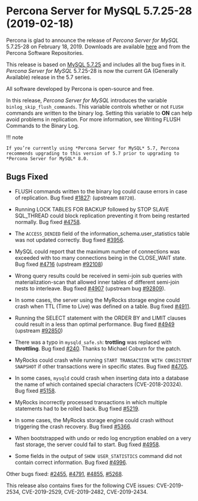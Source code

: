 # Percona Server for MySQL 5.7.25-28 (2019-02-18)

Percona is glad to announce the release of *Percona Server for MySQL* 5.7.25-28 on
February 18, 2019. Downloads are available [here](http://www.percona.com/downloads/Percona-Server-5.7/Percona-Server-5.7.25-28/)
and from the Percona Software Repositories.

This release is based on [MySQL 5.7.25](http://dev.mysql.com/doc/relnotes/mysql/5.7/en/news-5-7-25.html) and includes
all the bug fixes in it. *Percona Server for MySQL* 5.7.25-28 is now the current GA
(Generally Available) release in the 5.7 series.

All software developed by Percona is open-source and free.

In this release, *Percona Server for MySQL* introduces the variable `binlog_skip_flush_commands`. This variable controls whether or not `FLUSH` commands are written to the binary log. Setting this variable to **ON** can help avoid problems in replication. For more information, see Writing FLUSH Commands to the Binary Log.

!!! note

    If you’re currently using *Percona Server for MySQL* 5.7, Percona recommends upgrading to this version of 5.7 prior to upgrading to *Percona Server for MySQL* 8.0.

## Bugs Fixed

* FLUSH commands written to the binary log could cause errors in case
of replication. Bug fixed [#1827](https://jira.percona.com/browse/PS-1827): (upstream `88720`).

* Running LOCK TABLES FOR BACKUP followed by STOP SLAVE SQL_THREAD
could block replication preventing it from being restarted
normally. Bug fixed [#4758](https://jira.percona.com/browse/PS-4758).

* The `ACCESS_DENIED` field of the
information_schema.user_statistics table was not updated
correctly. Bug fixed [#3956](https://jira.percona.com/browse/PS-3956).

* MySQL could report that the maximum number of connections was
exceeded with too many connections being in the CLOSE_WAIT state. Bug
fixed [#4716](https://jira.percona.com/browse/PS-4716) (upstream [#92108](http://bugs.mysql.com/bug.php?id=92108))

* Wrong query results could be received in semi-join sub queries with
materialization-scan that allowed inner tables of different
semi-join nests to interleave. Bug fixed [#4907](https://jira.percona.com/browse/PS-4907) (upstream bug
[#92809](http://bugs.mysql.com/bug.php?id=92809)).

* In some cases, the server using the MyRocks storage engine could crash
when TTL (Time to Live) was defined on a table. Bug fixed [#4911](https://jira.percona.com/browse/PS-4911).

* Running the SELECT statement with the ORDER BY and
LIMIT clauses could result in a less than optimal performance. Bug
fixed [#4949](https://jira.percona.com/browse/PS-4949) (upstream [#92850](http://bugs.mysql.com/bug.php?id=92850))

* There was a typo in `mysqld_safe.sh`: **trottling** was replaced
with **throttling**. Bug fixed [#240](https://jira.percona.com/browse/PS-240). Thanks to Michael
Coburn for the patch.

* MyRocks could crash while running `START TRANSACTION WITH
CONSISTENT SNAPSHOT` if other transactions were in specific
states. Bug fixed [#4705](https://jira.percona.com/browse/PS-4705).

* In some cases, `mysqld` could crash when inserting data into a
database the name of which contained special characters (CVE-2018-20324). Bug fixed
[#5158](https://jira.percona.com/browse/PS-5158).

* MyRocks incorrectly processed transactions in which multiple
statements had to be rolled back.  Bug fixed [#5219](https://jira.percona.com/browse/PS-5219).

* In some cases, the MyRocks storage engine could crash without triggering the
crash recovery. Bug fixed [#5366](https://jira.percona.com/browse/PS-5366).

* When bootstrapped with undo or redo log encryption enabled on a very fast
storage, the server could fail to start. Bug fixed [#4958](https://jira.percona.com/browse/PS-4958).

* Some fields in the output of `SHOW USER_STATISTICS` command did
not contain correct information. Bug fixed [#4996](https://jira.percona.com/browse/PS-4996).

Other bugs fixed:
[#2455](https://jira.percona.com/browse/PS-2455),
[#4791](https://jira.percona.com/browse/PS-4791),
[#4855](https://jira.percona.com/browse/PS-4855),
[#5268](https://jira.percona.com/browse/PS-5268).

This release also contains fixes for the following CVE issues:
CVE-2019-2534,
CVE-2019-2529,
CVE-2019-2482,
CVE-2019-2434.